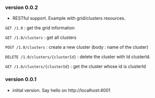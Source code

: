 ### version 0.0.2

  * RESTful support. Example with grid/clusters resources.
  
   `GET /1.0` : get the grid information

   `GET /1.0/clusters` : get all clusters
   
   `POST /1.0/clusters` : create a new cluster (body : name of the cluster)
   
   `DELETE /1.0/clusters/{clusterId}` : delete the cluster with Id clusterId.
   
   `GET /1.0/clusters/{clusterId}` : get the cluster whose id is clusterId 

### version 0.0.1

  * initial version. Say hello on http://localhost:4001
